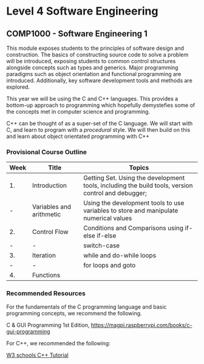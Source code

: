# Level 4 Software Engineering

## COMP1000 - Software Engineering 1
This module exposes students to the principles of software design and construction. The basics of constructing source code to solve a problem will be introduced, exposing students to common control structures alongside concepts such as types and generics. Major programming paradigms such as object orientation and functional programming are introduced. Additionally, key software development tools and methods are explored.

This year we will be using the C and C++ languages. This provides a bottom-up approach to programming which hopefully demystefies some of the concepts met in computer science and programming.

C++ can be thought of as a super-set of the C language. We will start with C, and learn to program with a *procedural* style. We will then build on this and learn about object orientated programming with C++

### Provisional Course Outline

| Week | Title | Topics | 
| - | - | - |
| 1. | Introduction | Getting Set. Using the development tools, including the build tools, version control and debugger; |
| - | Variables and arithmetic | Using the development tools to use variables to store and manipulate numerical values  | 
| 2. | Control Flow  | Conditions and Comparisons using if-else if-else |
| -  | -  | switch-case |
| 3. | Iteration | while and do-while loops |
| - | - | for loops and goto |
| 4. | Functions |  | 


### Recommended Resources
For the fundamentals of the C programming language and basic programming concepts, we recommend the following.

C & GUI Programming 1st Edition, https://magpi.raspberrypi.com/books/c-gui-programming

For C++, we recommended the following:

[W3 schools C++ Tutorial](https://www.w3schools.com/cpp/default.asp)



